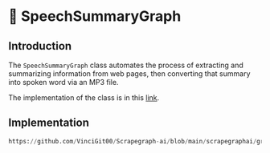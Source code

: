 # 🥖 SpeechSummaryGraph

## Introduction 
The `SpeechSummaryGraph` class automates the process of extracting and summarizing information from web pages, then converting that summary into spoken word via an MP3 file.

The implementation of the class is in this [link](https://github.com/VinciGit00/Scrapegraph-ai/blob/main/scrapegraphai/graphs/speech_graph.py).

## Implementation
```python reference title="SpeechSummaryGraph"
https://github.com/VinciGit00/Scrapegraph-ai/blob/main/scrapegraphai/graphs/speech_graph.py
```
